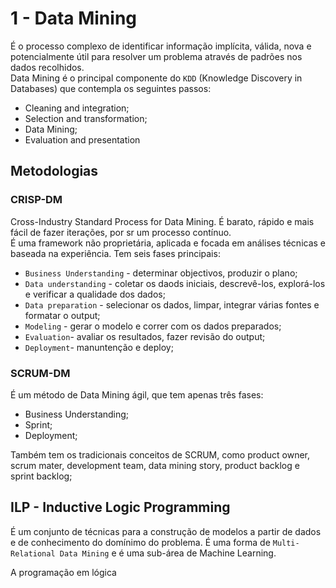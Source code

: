 # 1 - Data Mining

É o processo complexo de identificar informação implícita, válida, nova e potencialmente útil para resolver um problema através de padrões nos dados recolhidos. <br>
Data Mining é o principal componente do `KDD` (Knowledge Discovery in Databases) que contempla os seguintes passos:

- Cleaning and integration;
- Selection and transformation;
- Data Mining;
- Evaluation and presentation

## Metodologias

### CRISP-DM

Cross-Industry Standard Process for Data Mining. É barato, rápido e mais fácil de fazer iterações, por sr um processo contínuo. <br>
É uma framework não proprietária, aplicada e focada em análises técnicas e baseada na experiência. Tem seis fases principais:

- `Business Understanding` - determinar objectivos, produzir o plano;
- `Data understanding` - coletar os daods iniciais, descrevê-los, explorá-los e verificar a qualidade dos dados;
- `Data preparation` - selecionar os dados, limpar, integrar várias fontes e formatar o output;
- `Modeling` - gerar o modelo e correr com os dados preparados;
- `Evaluation`- avaliar os resultados, fazer revisão do output;
- `Deployment`- manuntenção e deploy;

### SCRUM-DM

É um método de Data Mining ágil, que tem apenas três fases:

- Business Understanding;
- Sprint;
- Deployment;

Também tem os tradicionais conceitos de SCRUM, como product owner, scrum mater, development team, data mining story, product backlog e sprint backlog;

## ILP - Inductive Logic Programming

É um conjunto de técnicas para a construção de modelos a partir de dados e de conhecimento do domínimo do problema. É uma forma de `Multi-Relational Data Mining` e é uma sub-área de Machine Learning.

A programação em lógica